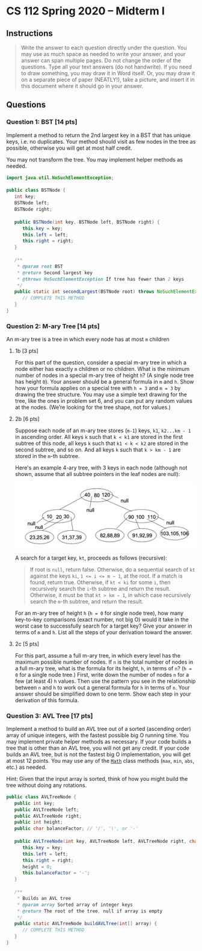 # CS 112 Spring 2020 – Midterm I

## Instructions

> Write the answer to each question directly under the question. You may use as much space as needed to write your answer, and your answer can span multiple pages. Do not change the order of the questions. Type all your text answers (do not handwrite). If you need to draw something, you may draw it in Word itself. Or, you may draw it on a separate piece of paper (NEATLY!), take a picture, and insert it in this document where it should go in your answer.

## Questions

### Question 1: BST [14 pts]

Implement a method to return the 2nd largest key in a BST that has unique keys, i.e. no duplicates. Your method should visit as few nodes in the tree as possible, otherwise you will get at most half credit.

You may not transform the tree. You may implement helper methods as needed.

```java
import java.util.NoSuchElementException;

public class BSTNode {
   int key;
   BSTNode left;
   BSTNode right;

   public BSTNode(int key, BSTNode left, BSTNode right) {
      this.key = key;
      this.left = left;
      this.right = right;
   }

   /**
    * @param root BST
    * @return Second largest key
    * @throws NoSuchElementException If tree has fewer than 2 keys
    */
   public static int secondLargest(BSTNode root) throws NoSuchElementException {
      // COMPLETE THIS METHOD
   }
}
```


### Question 2: M-ary Tree [14 pts]

An m-ary tree is a tree in which every node has at most `m` children

1. 1b [3 pts]

   For this part of the question, consider a special m-ary tree in which a node either has exactly `m` children or no children. What is the minimum number of nodes in a special m-ary tree of height `h`? (A single node tree has height `0`). Your answer should be a general formula in `m` and `h`. Show how your formula applies on a special tree with `h = 3` and `m = 3` by drawing the tree structure. You may use a simple text drawing for the tree, like the ones in problem set 6, and you can put any random values at the nodes. (We’re looking for the tree shape, not for values.)

2. 2b [6 pts]

   Suppose each node of an m-ary tree stores (`m-1`) keys, `k1`, `k2...km - 1` in ascending order. All keys `k` such that `k < k1` are stored in the first subtree of this node, all keys `k` such that `k1 < k < k2` are stored in the second subtree, and so on. And all keys `k` such that `k > km - 1` are stored in the `m`-th subtree.

   Here's an example 4-ary tree, with 3 keys in each node (although not shown, assume that all subtree pointers in the leaf nodes are null):

   ![2020-Spring-Midterm-I-2b](img/2020-Spring-Midterm-I-2b.png)

   A search for a target key, `kt`, proceeds as follows (recursive):

   > If root is `null`, return false. Otherwise, do a sequential search of `kt` against the keys `ki`, `1 <= i <= m − 1`, at the root. If a match is found, return true. Otherwise, if `kt < ki` for some `i`, then recursively search the `i`-th subtree and return the result. Otherwise, it must be that `kt > km − 1`, in which case recursively search the `m`-th subtree, and return the result.

   For an m-ary tree of height `h` (`h = 0` for single node tree), how many key-to-key comparisons (exact number, not big O) would it take in the worst case to successfully search for a target key? Give your answer in terms of `m` and `h`. List all the steps of your derivation toward the answer.

3. 2c [5 pts]

   For this part, assume a full m-ary tree, in which every level has the maximum possible number of nodes. If `n` is the total number of nodes in a full m-ary tree, what is the formula for its height, `h`, in terms of `n`? (`h = 0` for a single node tree.) First, write down the number of nodes `n` for a few (at least 4) `h` values. Then use the pattern you see in the relationship between `n` and `h` to work out a general formula for `h` in terms of `n`. Your answer should be simplified down to one term. Show each step in your derivation of this formula.

### Question 3: AVL Tree [17 pts]

Implement a method to build an AVL tree out of a sorted (ascending order) array of unique integers, with the fastest possible big O running time. You may implement private helper methods as necessary. If your code builds a tree that is other than an AVL tree, you will not get any credit. If your code builds an AVL tree, but is not the fastest big O implementation, you will get at most 12 points. You may use any of the [`Math`](https://docs.oracle.com/en/java/javase/14/docs/api/java.base/java/lang/Math.html) class methods (`max`, `min`, `abs`, etc.) as needed.

Hint: Given that the input array is sorted, think of how you might build the tree without doing any rotations.

```java
public class AVLTreeNode {
   public int key;
   public AVLTreeNode left;
   public AVLTreeNode right;
   public int height;
   public char balanceFactor; // '/', '\', or '-'

   public AVLTreeNode(int key, AVLTreeNode left, AVLTreeNode right, char balanceFactor) {
      this.key = key;
      this.left = left;
      this.right = right;
      height = 0;
      this.balanceFactor = '-';
   }

   /**
    * Builds an AVL tree
    * @param array Sorted array of integer keys
    * @return The root of the tree, null if array is empty
    */
   public static AVLTreeNode buildAVLTree(int[] array) {
      // COMPLETE THIS METHOD
   }
}
```